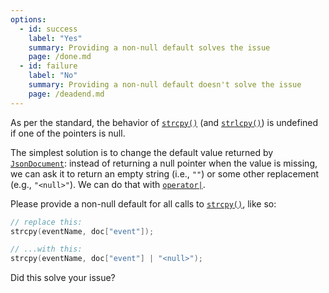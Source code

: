 ```yaml
---
options:
  - id: success
    label: "Yes"
    summary: Providing a non-null default solves the issue
    page: /done.md
  - id: failure
    label: "No"
    summary: Providing a non-null default doesn't solve the issue
    page: /deadend.md
---
```


As per the standard, the behavior of [`strcpy()`](https://en.cppreference.com/w/c/string/byte/strcpy) (and [`strlcpy()`](https://en.wikibooks.org/wiki/C_Programming/C_Reference/nonstandard/strlcpy)) is undefined if one of the pointers is null.

The simplest solution is to change the default value returned by [`JsonDocument`](/v6/api/jsondocument/): instead of returning a null pointer when the value is missing, we can ask it to return an empty string (i.e., `""`) or some other replacement (e.g., `"<null>"`). We can do that with [`operator|`](/v6/api/jsonvariant/or/).

Please provide a non-null default for all calls to [`strcpy()`](https://en.cppreference.com/w/c/string/byte/strcpy), like so:

```c++
// replace this:
strcpy(eventName, doc["event"]);

// ...with this:
strcpy(eventName, doc["event"] | "<null>");
```

Did this solve your issue?